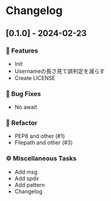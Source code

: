 # Changelog

## [0.1.0] - 2024-02-23

### 🚀 Features

- Init
- Usernameの長さ見て誤判定を減らす
- Create LICENSE

### 🐛 Bug Fixes

- No await

### 🚜 Refactor

- PEP8 and other (#1)
- Filepath and other (#3)

### ⚙️ Miscellaneous Tasks

- Add msg
- Add spdx
- Add pattern
- Changelog

<!-- generated by git-cliff -->
